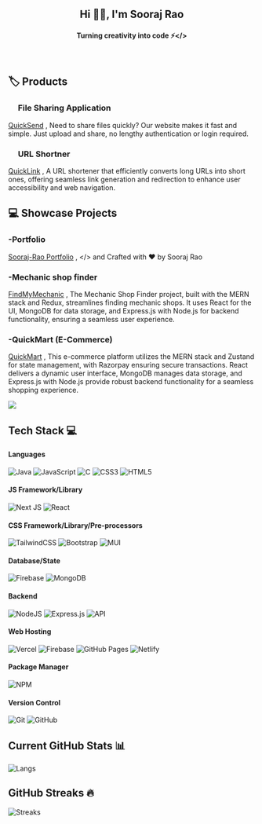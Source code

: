 ## <p  align="center" >Hi 👋🏻, I'm Sooraj Rao</p>

#### <p  align="center">Turning creativity into code ⚡</>

<p align="center">
<a href="https://soorajrao.xyz" target="_blank"><img alt="" src="https://img.shields.io/badge/Portfolio-000?logo=vercel&logoColor=teal&style=for-the-badge" style="vertical-align:center" /></a>
<a href="https://x.com/Sooraj__Rao" target="_blank"><img alt="" src="https://img.shields.io/badge/Twitter-000?logo=X&logoColor=white&style=for-the-badge" style="vertical-align:center" /></a>
<a href="https://www.linkedin.com/in/sooraj-%E2%80%8Erao-323b352a2/" target="_blank"><img alt="" src="https://img.shields.io/badge/LinkedIn-000?logo=linkedin&logoColor=0A66C2&style=for-the-badge" style="vertical-align:cente r" /></a>
<a href="mailto:soorajrao360@gmail.com" target="_blank"><img alt="" src="https://img.shields.io/badge/Gmail-000?logo=Gmail&logoColor=red&style=for-the-badge" style="vertical-align:cente r" /></a></p>


## 🏷️ Products



### <img src="https://srj-quicksend.vercel.app/image/icon.png" width="16px" />  File Sharing Application
[QuickSend](https://srj-quicksend.vercel.app/) ,
 Need to share files quickly? Our website makes it fast and simple. Just upload and share, no lengthy authentication or login required.


### <img src="https://srj-quicklink.vercel.app/icon.png" width="16px" />   URL Shortner
[QuickLink](https://srj-quicklink.vercel.app/) ,
A URL shortener that efficiently converts long URLs into short ones, offering seamless link generation and redirection to enhance user accessibility and web navigation.

## 💻 Showcase Projects

  
### -Portfolio
[Sooraj-Rao Portfolio](https://sooraj-rao.vercel.app/) ,
 </> and Crafted with ❤️ by Sooraj Rao


### -Mechanic shop finder
[FindMyMechanic](https://find-my-mechanic.vercel.app/) ,
The Mechanic Shop Finder project, built with the MERN stack and Redux, streamlines finding mechanic shops. It uses React for the UI, MongoDB for data storage, and Express.js with Node.js for backend functionality, ensuring a seamless user experience.

### -QuickMart (E-Commerce)
[QuickMart](https://srj-quicklink.vercel.app/) ,
This e-commerce platform utilizes the MERN stack and Zustand for state management, with Razorpay ensuring secure transactions. React delivers a dynamic user interface, MongoDB manages data storage, and Express.js with Node.js provide robust backend functionality for a seamless shopping experience.


![](https://visitcount.itsvg.in/api?id=Sooraj-Rao&icon=0&color=0)

## Tech Stack 💻

#### Languages

![Java](https://img.shields.io/badge/-Java-000?style=for-the-badge&logo=java)
![JavaScript](https://img.shields.io/badge/-JavaScript-000?style=for-the-badge&logo=javascript)
![C](https://img.shields.io/badge/c-000?style=for-the-badge&logo=c&logoColor=white)
![CSS3](https://img.shields.io/badge/-CSS3-000?style=for-the-badge&logo=css3)
![HTML5](https://img.shields.io/badge/-HTML5-000?style=for-the-badge&logo=html5)

#### JS Framework/Library

![Next JS](https://img.shields.io/badge/-NextJS-000?style=for-the-badge&logo=next.js)
![React](https://img.shields.io/badge/-ReactJS-000?style=for-the-badge&logo=react)

#### CSS Framework/Library/Pre-processors

![TailwindCSS](https://img.shields.io/badge/-TailwindCSS-000?style=for-the-badge&logo=tailwind-css)
![Bootstrap](https://img.shields.io/badge/-Bootstrap-000?style=for-the-badge&logo=bootstrap)
![MUI](https://img.shields.io/badge/-MUI-000?style=for-the-badge&logo=mui)

#### Database/State

![Firebase](https://img.shields.io/badge/-Firebase-000?style=for-the-badge&logo=firebase)
![MongoDB](https://img.shields.io/badge/-MongoDB-000?style=for-the-badge&logo=mongodb)

#### Backend

![NodeJS](https://img.shields.io/badge/-NodeJS-000?style=for-the-badge&logo=node.js&logoColor=pink)
![Express.js](https://img.shields.io/badge/-ExpressJS-000?style=for-the-badge&logo=express)
![API](https://img.shields.io/badge/-API-000?style=for-the-badge&logo=fastapi)

#### Web Hosting

![Vercel](https://img.shields.io/badge/-Vercel-000?style=for-the-badge&logo=vercel)
![Firebase](https://img.shields.io/badge/-Firebase-000?style=for-the-badge&logo=firebase)
![GitHub Pages](https://img.shields.io/badge/-GitHub%20Pages-000?style=for-the-badge&logo=github)
![Netlify](https://img.shields.io/badge/-Netlify-000?style=for-the-badge&logo=netlify)

#### Package Manager

![NPM](https://img.shields.io/badge/-NPM-000?style=for-the-badge&logo=npm)

#### Version Control

![Git](https://img.shields.io/badge/-Git-000?style=for-the-badge&logo=git)
![GitHub](https://img.shields.io/badge/-GitHub-000?style=for-the-badge&logo=github)

## Current GitHub Stats 📊

![Langs](https://github-readme-stats.vercel.app/api/top-langs/?username=Sooraj-Rao&show_icons=true&hide_border=false&theme=jolly&count_private=true&include_all_commits=true&layout=compact)

## GitHub Streaks 🔥

![Streaks](http://github-readme-streak-stats.herokuapp.com/?user=Sooraj-Rao&theme=jolly&date_format=j%20M%5B%20Y%5D)
